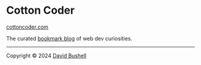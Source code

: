 # Cotton Coder

[cottoncoder.com](https://cottoncoder.com)

The curated [bookmark blog](https://cottoncoder.com/about/) of web dev curiosities.

* * *

Copyright © 2024 [David Bushell](https://dbushell.com)
